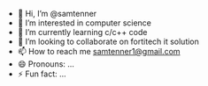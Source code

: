 - 👋 Hi, I’m @samtenner
- 👀 I’m interested in computer science
- 🌱 I’m currently learning c/c++ code
- 💞️ I’m looking to collaborate on fortitech it solution
- 📫 How to reach me samtenner1@gmail.com
- 😄 Pronouns: ...
- ⚡ Fun fact: ...

<!---
samtenner/samtenner is a ✨ special ✨ repository because its `README.md` (this file) appears on your GitHub profile.
You can click the Preview link to take a look at your changes.
--->
